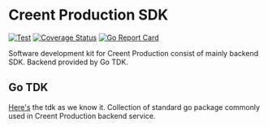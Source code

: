# Creent Production SDK
[![Test](https://github.com/creent-production/cdk-go/actions/workflows/test.yaml/badge.svg)](https://github.com/creent-production/cdk-go/actions/workflows/test.yaml)
[![Coverage Status](https://coveralls.io/repos/github/creent-production/cdk-go/badge.svg?branch=main)](https://coveralls.io/github/creent-production/cdk-go?branch=main)
[![Go Report Card](https://goreportcard.com/badge/github.com/creent-production/cdk-go)](https://goreportcard.com/report/github.com/creent-production/cdk-go)

Software development kit for Creent Production consist of mainly backend SDK. Backend provided by Go TDK.

## Go TDK
[Here's](./go/) the tdk as we know it. Collection of standard go package commonly used in Creent Production backend service.
